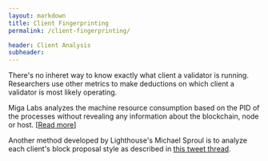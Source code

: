 ```yaml
---
layout: markdown
title: Client Fingerprinting
permalink: /client-fingerprinting/

header: Client Analysis
subheader: 
---
```


There's no inheret way to know exactly what client a validator is running. Researchers use other metrics to make deductions on which client a validator is most likely operating.

Miga Labs analyzes the machine resource consumption based on the PID of the processes without revealing any information about the blockchain, node or host. [[Read more](https://migalabs.es/eth2-client-analyzer/)]

Another method developed by Lighthouse's Michael Sproul is to analyze each client's block proposal style as described in [this tweet thread](https://twitter.com/sproulM_/status/1440512518242197516).

<!-- It's important for clients not to broadcast which client they are in order to minimize potential for client-based attacks. -->
